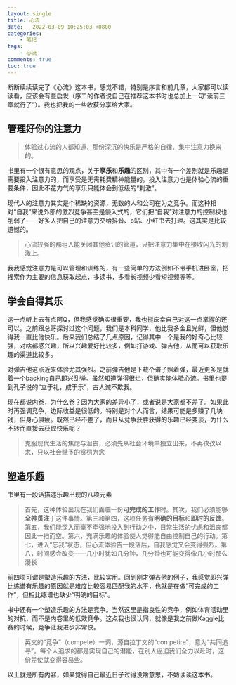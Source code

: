 ```yaml
---
layout: single
title: 心流
date:   2022-03-09 10:25:03 +0800
categories: 
    - 笔记
tags: 
    - 心流
comments: true
toc: true
---
```


断断续续读完了《心流》这本书，感觉不错，特别是序言和前几章，大家都可以读读看，应该会有些启发（序二的作者说自己在推荐这本书时也总加上一句“读前三章就行了”）。我也把我的一些收获分享给大家。

## 管理好你的注意力

> 体验过心流的人都知道，那份深沉的快乐是严格的自律、集中注意力换来的。
> 

书里有一个很有意思的观点，关于**享乐**和**乐趣**的区别，其中有一个差别就是乐趣是需要投入注意力的，而享受是无需耗费精神能量的。投入注意力也是体验心流的重要条件，因此不花力气的享乐只能体会到低级的“刺激”。

现代人的注意力其实是个稀缺的资源，无数的人和公司在为之竞争。而这种相对“自我”来说外部的激烈竞争甚至是侵入式的，它们把“自我”对注意力的控制权也削弱了——好多人把自己的注意力交给抖音、b站、小红书去打理。这其实是比较遗憾的。

> 心流较强的那组人能关闭其他资讯的管道，只把注意力集中在接收闪光的刺激上。
> 

我我感觉注意力是可以管理和训练的，有一些简单的方法例如不带手机进卧室，把搜索作为主要的信息获取起点，多读书，多看长视频少看短视频等等。

## 学会自得其乐

这一点听上去有点阿Q，但我感觉确实很重要，我也挺庆幸自己对这一点掌握的还可以。之前跟总哥探讨过这个问题，我们是本科同学，他比我多金且光鲜，但他觉得我一直比他快乐。后来我们总结了几点原因，记得其中一个是我的好奇心比较强，对啥都感兴趣，所以兴趣爱好比较多，例如打游戏、弹吉他，从而可以获取乐趣的渠道比较多。

对弹吉他这点近来体验尤其强烈。之前弹吉他是下载个谱子照着弹，最近更多是就着一个backing自己即兴乱弹。虽然知道弹得很烂，但确实能体验心流。书里也提到孔子说的“立于礼，成于乐”，古人诚不欺我。

现在都说内卷，为什么卷？因为大家的差异小了，或者说是大家都不差了。如果此时再强调竞争，边际收益是很低的。特别是对个人而言，结果可能是多赚了几块钱，但身心俱疲。既然已经不差了，而且从竞争获胜获得的乐趣已经变淡，为什么不转而直接去获取快乐呢？

> 克服现代生活的焦虑与沮丧，必须先从社会环境中独立出来，不再孜孜以求，只以社会赋予的赏罚为念
> 

## 塑造乐趣

书里有一段话描述乐趣出现的八项元素

> 首先，这种体验出现在我们面临一份**可完成的工作**时。其次，我们必须能够**全神贯注**于这件事情。第三和第四，这项任务**有明确的目标**和**即时的反馈**。第五，我们能深入而毫不牵强地投入到行动之中，日常生活的忧虑和沮丧都因此一扫而空。第六，充满乐趣的体验使人觉得能自由控制自己的行动。第七，进入“忘我”状态，但心流体验告一段落后，自我感觉又会变得强烈。第八，时间感会改变——几小时犹如几分钟，几分钟也可能变得像几小时那么漫长
> 

前四项可谓是塑造乐趣的方法，比较实用。回到刚才弹吉他的例子，我感觉即兴弹比练谱有乐趣的原因就是难度比较容易匹配我的水平，也就是在做“可完成的工作”，但相比练谱也缺少“明确的目标”。

书中还有一个塑造乐趣的方法是竞争。当然这里是指良性的竞争，例如体育活动里的对抗，而不是内卷里的低效竞争。这点我也很认同，就像是我之前做Kaggle比赛的时候，竞争让我进步非常快。

> 英文的“竞争”（compete）一词，源自拉丁文的“con petire”，意为“共同追寻”。每个人追求的都是实现自己的潜能，在别人逼迫我们全力以赴时，这份差使就变得容易些。
> 

以上就是所有内容，如果觉得自己最近日子过得没啥意思，不妨读读这本书。

